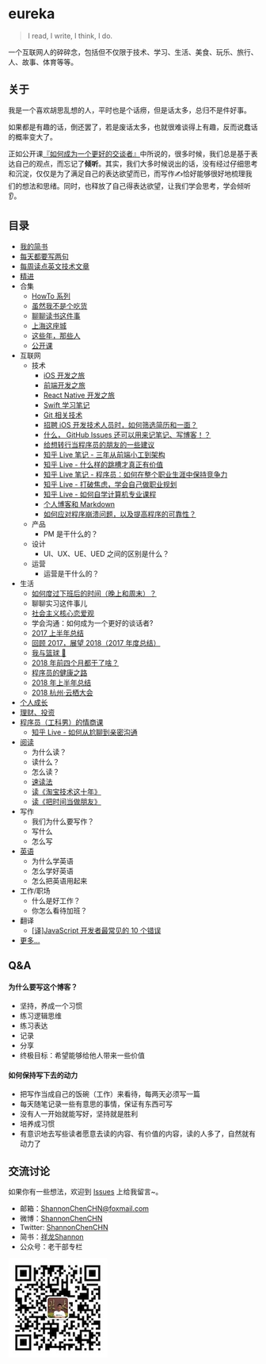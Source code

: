 
# eureka

> I read, I write, I think, I do.


一个互联网人的碎碎念，包括但不仅限于技术、学习、生活、美食、玩乐、旅行、人、故事、体育等等。


## 关于
我是一个喜欢胡思乱想的人，平时也是个话痨，但是话太多，总归不是件好事。

如果都是有趣的话，倒还罢了，若是废话太多，也就很难谈得上有趣，反而说蠢话的概率变大了。

正如公开课[『如何成为一个更好的交谈者』](http://open.163.com/movie/2016/3/F/E/MBFLN6BJF_MBFLNJGFE.html)中所说的，很多时候，我们总是基于表达自己的观点，而忘记了**倾听**。其实，我们大多时候说出的话，没有经过仔细思考和沉淀，仅仅是为了满足自己的表达欲望而已，而写作✍️恰好能够很好地梳理我们的想法和思绪。同时，也释放了自己得表达欲望，让我们学会思考，学会倾听👂。


## 目录
- [我的简书](http://www.jianshu.com/u/4ef5e287fc91)
- [每天都要写两句](https://github.com/ShannonChenCHN/eureka/issues/31)
- [每周读点英文技术文章](https://github.com/ShannonChenCHN/eureka/issues/97)
- [精进](https://github.com/ShannonChenCHN/eureka/issues/12)
- 合集
  - [HowTo 系列](https://github.com/ShannonChenCHN/HowTo)
  - [虽然我不是个吃货](https://github.com/ShannonChenCHN/eureka/issues/58)
  - [聊聊读书这件事](https://github.com/ShannonChenCHN/eureka/issues/19)
  - [上海这座城](https://github.com/ShannonChenCHN/eureka/issues/52)
  - [这些年，那些人](https://github.com/ShannonChenCHN/eureka/issues/62)
  - [公开课](https://github.com/ShannonChenCHN/eureka/issues/43)
- 互联网
  - 技术
    - [iOS 开发之旅](https://github.com/ShannonChenCHN/iOSLevelingUp)
    - [前端开发之旅](https://github.com/ShannonChenCHN/AFrontEndWebDevTour)
    - [React Native 开发之旅](https://github.com/ShannonChenCHN/AFrontEndWebDevTour/blob/master/React-Native/README.md)
    - [Swift 学习笔记](https://github.com/ShannonChenCHN/ASwiftTour)
    - [Git 相关技术](https://github.com/ShannonChenCHN/eureka/issues/4)
    - [招聘 iOS 开发技术人员时，如何筛选简历和一面？](https://github.com/ShannonChenCHN/eureka/issues/59)
    - [什么， GitHub Issues 还可以用来记笔记、写博客！？](https://github.com/ShannonChenCHN/eureka/issues/60)
    - [给想转行当程序员的朋友的一些建议](https://github.com/ShannonChenCHN/eureka/issues/44)
    - [知乎 Live 笔记 - 三年从前端小工到架构](https://github.com/ShannonChenCHN/eureka/issues/9)
    - [知乎 Live - 什么样的跳槽才真正有价值](https://github.com/ShannonChenCHN/eureka/blob/master/posts/%E7%9F%A5%E4%B9%8E%20Live%20-%20%E4%BB%80%E4%B9%88%E6%A0%B7%E7%9A%84%E8%B7%B3%E6%A7%BD%E6%89%8D%E7%9C%9F%E6%AD%A3%E6%9C%89%E4%BB%B7%E5%80%BC.md)
    - [知乎 Live 笔记 - 程序员：如何在整个职业生涯中保持竞争力](https://github.com/ShannonChenCHN/eureka/blob/master/posts/知乎%20Live%20-%20程序员：如何在整个职业生涯中保持竞争力.md)
    - [知乎 Live - 打破焦虑，学会自己做职业规划](https://github.com/ShannonChenCHN/eureka/blob/master/posts/知乎%20Live%20-%20打破焦虑，学会自己做职业规划.md)
    - [知乎 Live - 如何自学计算机专业课程](https://github.com/ShannonChenCHN/eureka/blob/master/posts/%E7%9F%A5%E4%B9%8E%20Live%20-%20%E5%A6%82%E4%BD%95%E8%87%AA%E5%AD%A6%E8%AE%A1%E7%AE%97%E6%9C%BA%E4%B8%93%E4%B8%9A%E8%AF%BE%E7%A8%8B.md)
    - [个人博客和 Markdown](https://github.com/ShannonChenCHN/eureka/issues/87)
    - [如何应对程序崩溃问题，以及提高程序的可靠性？](https://github.com/ShannonChenCHN/eureka/issues/88)
  - 产品
    - PM 是干什么的？
  - 设计
    - UI、UX、UE、UED 之间的区别是什么？
  - 运营
    - 运营是干什么的？
- 生活
  - [如何度过下班后的时间（晚上和周末）？](https://github.com/ShannonChenCHN/eureka/issues/90)
  - 聊聊实习这件事儿
  - [社会主义核心恋爱观](https://github.com/ShannonChenCHN/eureka/issues/6)
  - 学会沟通：如何成为一个更好的谈话者?
  - [2017 上半年总结](https://github.com/ShannonChenCHN/eureka/issues/56)
  - [回顾 2017，展望 2018（2017 年度总结） ](https://github.com/ShannonChenCHN/eureka/issues/84)
  - [我与篮球 🏀](https://github.com/ShannonChenCHN/eureka/issues/63)
  - [2018 年前四个月都干了啥？](https://github.com/ShannonChenCHN/eureka/issues/89)
  - [程序员的健康之路 ](https://github.com/ShannonChenCHN/eureka/issues/22)
  - [2018 年上半年总结](https://github.com/ShannonChenCHN/eureka/issues/95)
  - [2018 杭州·云栖大会](https://github.com/ShannonChenCHN/eureka/issues/86#issuecomment-426145886)
- [个人成长](https://github.com/ShannonChenCHN/eureka/issues/12)
- [理财、投资](https://github.com/ShannonChenCHN/eureka/issues/95)
- [程序员（工科男）的情商课](https://github.com/ShannonChenCHN/eureka/issues/71)
  - [知乎 Live - 如何从尬聊到亲密沟通](https://github.com/ShannonChenCHN/eureka/blob/master/posts/%E7%9F%A5%E4%B9%8E%20Live%20-%20%E5%A6%82%E4%BD%95%E4%BB%8E%E5%B0%AC%E8%81%8A%E5%88%B0%E4%BA%B2%E5%AF%86%E6%B2%9F%E9%80%9A.md)
- [阅读](https://github.com/ShannonChenCHN/eureka/issues/19)
  - 为什么读？
  - 读什么？
  - 怎么读？
  - [速读法](https://github.com/ShannonChenCHN/eureka/issues/19#issuecomment-427539768)
  - [读《淘宝技术这十年》](https://github.com/ShannonChenCHN/eureka/issues/79)
  - [读《把时间当做朋友》](https://github.com/ShannonChenCHN/eureka/blob/master/posts/%E8%AF%BB%E3%80%8A%E6%8A%8A%E6%97%B6%E9%97%B4%E5%BD%93%E5%81%9A%E6%9C%8B%E5%8F%8B%E3%80%8B)
- 写作
  - 我们为什么要写作？
  - 写什么
  - 怎么写
- [英语](https://github.com/ShannonChenCHN/eureka/issues/14)
  - 为什么学英语
  - 怎么学好英语
  - 怎么把英语用起来
- 工作/职场
  - 什么是好工作？
  - 你怎么看待加班？
- 翻译
  - [\[译\]JavaScript 开发者最常见的 10 个错误](https://github.com/ShannonChenCHN/eureka/issues/54)
- [更多...](https://github.com/ShannonChenCHN/eureka/issues?page=2&q=is%3Aissue+is%3Aopen)


## Q&A

#### 为什么要写这个博客？
- 坚持，养成一个习惯
- 练习逻辑思维
- 练习表达
- 记录
- 分享
- 终极目标：希望能够给他人带来一些价值

#### 如何保持写下去的动力
- 把写作当成自己的饭碗（工作）来看待，每两天必须写一篇
- 每天随笔记录一些有意思的事情，保证有东西可写
- 没有人一开始就能写好，坚持就是胜利
- 培养成习惯
- 有意识地去写些读者愿意去读的内容、有价值的内容，读的人多了，自然就有动力了


## 交流讨论
如果你有一些想法，欢迎到 [Issues](https://github.com/ShannonChenCHN/eureka/issues/new) 上给我留言~。

- 邮箱：ShannonChenCHN@foxmail.com
- 微博：[ShannonChenCHN](http://weibo.com/u/2034207895)
- Twitter: [ShannonChenCHN](https://twitter.com/ShannonChenCHN)
- 简书：[祥龙Shannon](http://www.jianshu.com/u/4ef5e287fc91)
- 公众号：老干部专栏


![](./src/qrcode_for_gh_cc686217be41_430.jpg)

